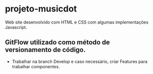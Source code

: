 # projeto-musicdot
Web site desenvolvido com HTML e CSS com algumas implementações Javascript.

## GitFlow utilizado como método de versionamento de código.

 - Trabalhar na branch Develop e caso necessário, criar Features para trabalhar componentes.